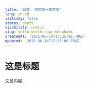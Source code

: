 ```yaml
---
title: '副本: 我的第一篇文章'
lang: zh-CN
isSticky: false
status: draft
visibility: public
slug: hello-world-copy-b8ea6a04
createdAt: '2025-06-14T17:25:06.798Z'
updated: '2025-06-14T17:25:06.798Z'
---
```

# 这是标题

文章内容...
